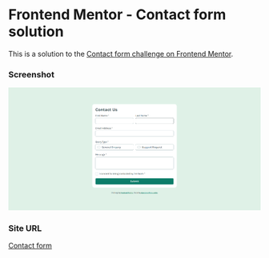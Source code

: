 # Frontend Mentor - Contact form solution

This is a solution to the [Contact form challenge on Frontend Mentor](https://www.frontendmentor.io/challenges/contact-form--G-hYlqKJj).

### Screenshot

![](assets/images/preview.png)

### Site URL

[Contact form](https://apocode01-contact-form.netlify.app/)